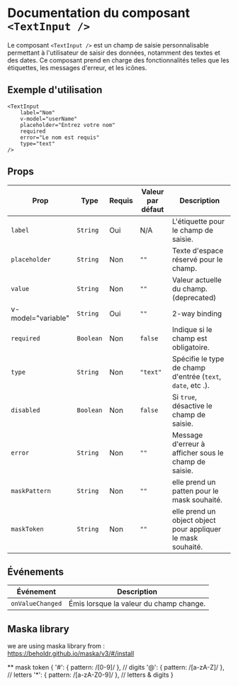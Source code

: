 # Documentation du composant `<TextInput />`

Le composant `<TextInput />` est un champ de saisie personnalisable permettant à l'utilisateur de saisir des données, notamment des textes et des dates. Ce composant prend en charge des fonctionnalités telles que les étiquettes, les messages d'erreur, et les icônes.

## Exemple d'utilisation

```vue
<TextInput 
    label="Nom" 
    v-model="userName" 
    placeholder="Entrez votre nom" 
    required 
    error="Le nom est requis" 
    type="text" 
/>
```

## Props

| Prop        | Type     | Requis | Valeur par défaut | Description                                                  |
|-------------|----------|--------|-------------------|--------------------------------------------------------------|
| `label`     | `String` | Oui    | N/A               | L'étiquette pour le champ de saisie.                         |
| `placeholder` | `String` | Non  | `""`              | Texte d'espace réservé pour le champ.                        |
| `value`     | `String` | Non    | `""`              | Valeur actuelle du champ.(deprecated)                        |
 v-model="variable"    | `String` | Oui    | `""`     | 2-way binding                                                |
| `required`  | `Boolean`| Non    | `false`           | Indique si le champ est obligatoire.                         |
| `type`      | `String` | Non    | `"text"`          | Spécifie le type de champ d'entrée (`text`, `date`, etc .).  |
| `disabled`  | `Boolean`| Non    | `false`           | Si `true`, désactive le champ de saisie.                     |
| `error`     | `String` | Non    | `""`              | Message d'erreur à afficher sous le champ de saisie.         |
| `maskPattern`| `String`| Non    | `""`              | elle prend un patten pour le mask souhaité.                  |
| `maskToken`  | `String`| Non    | `""`              | elle prend un object object pour appliquer le mask souhaité. |

## Événements

| Événement          | Description                                              |
|-------------------|----------------------------------------------------------|
| `onValueChanged`  | Émis lorsque la valeur du champ change.                  |

## Maska library
we are using maska library from : https://beholdr.github.io/maska/v3/#/install 

** mask token
{
  '#': { pattern: /[0-9]/ },       // digits
  '@': { pattern: /[a-zA-Z]/ },    // letters
  '*': { pattern: /[a-zA-Z0-9]/ }, // letters & digits
}
